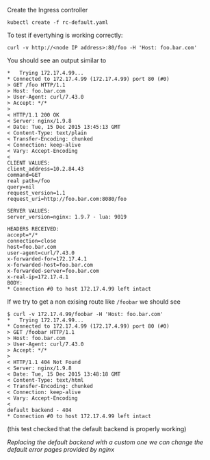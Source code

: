 
Create the Ingress controller
```
kubectl create -f rc-default.yaml
```

To test if evertyhing is working correctly:

`curl -v http://<node IP address>:80/foo -H 'Host: foo.bar.com'`

You should see an output similar to
```
*   Trying 172.17.4.99...
* Connected to 172.17.4.99 (172.17.4.99) port 80 (#0)
> GET /foo HTTP/1.1
> Host: foo.bar.com
> User-Agent: curl/7.43.0
> Accept: */*
>
< HTTP/1.1 200 OK
< Server: nginx/1.9.8
< Date: Tue, 15 Dec 2015 13:45:13 GMT
< Content-Type: text/plain
< Transfer-Encoding: chunked
< Connection: keep-alive
< Vary: Accept-Encoding
<
CLIENT VALUES:
client_address=10.2.84.43
command=GET
real path=/foo
query=nil
request_version=1.1
request_uri=http://foo.bar.com:8080/foo

SERVER VALUES:
server_version=nginx: 1.9.7 - lua: 9019

HEADERS RECEIVED:
accept=*/*
connection=close
host=foo.bar.com
user-agent=curl/7.43.0
x-forwarded-for=172.17.4.1
x-forwarded-host=foo.bar.com
x-forwarded-server=foo.bar.com
x-real-ip=172.17.4.1
BODY:
* Connection #0 to host 172.17.4.99 left intact
```

If we try to get a non exising route like `/foobar` we should see
```
$ curl -v 172.17.4.99/foobar -H 'Host: foo.bar.com'
*   Trying 172.17.4.99...
* Connected to 172.17.4.99 (172.17.4.99) port 80 (#0)
> GET /foobar HTTP/1.1
> Host: foo.bar.com
> User-Agent: curl/7.43.0
> Accept: */*
>
< HTTP/1.1 404 Not Found
< Server: nginx/1.9.8
< Date: Tue, 15 Dec 2015 13:48:18 GMT
< Content-Type: text/html
< Transfer-Encoding: chunked
< Connection: keep-alive
< Vary: Accept-Encoding
<
default backend - 404
* Connection #0 to host 172.17.4.99 left intact
```

(this test checked that the default backend is properly working)

*Replacing the default backend with a custom one we can change the default error pages provided by nginx*
